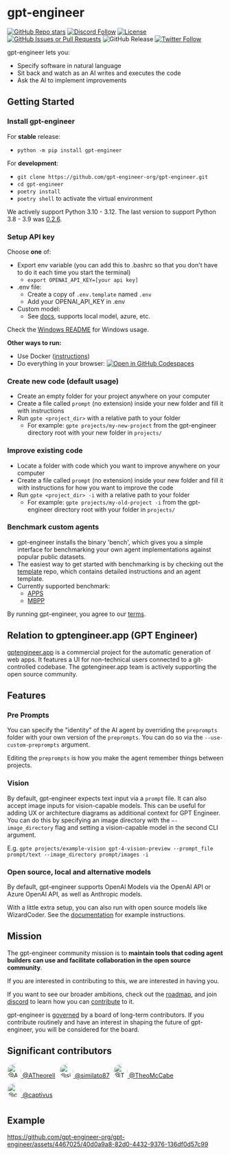 # gpt-engineer

[![GitHub Repo stars](https://img.shields.io/github/stars/gpt-engineer-org/gpt-engineer?style=social)](https://github.com/gpt-engineer-org/gpt-engineer)
[![Discord Follow](https://dcbadge.vercel.app/api/server/8tcDQ89Ej2?style=flat)](https://discord.gg/8tcDQ89Ej2)
[![License](https://img.shields.io/github/license/gpt-engineer-org/gpt-engineer)](https://github.com/gpt-engineer-org/gpt-engineer/blob/main/LICENSE)
[![GitHub Issues or Pull Requests](https://img.shields.io/github/issues/gpt-engineer-org/gpt-engineer)](https://github.com/gpt-engineer-org/gpt-engineer/issues)
![GitHub Release](https://img.shields.io/github/v/release/gpt-engineer-org/gpt-engineer)
[![Twitter Follow](https://img.shields.io/twitter/follow/antonosika?style=social)](https://twitter.com/antonosika)

gpt-engineer lets you:
- Specify software in natural language
- Sit back and watch as an AI writes and executes the code
- Ask the AI to implement improvements

## Getting Started

### Install gpt-engineer

For **stable** release:

- `python -m pip install gpt-engineer`

For **development**:
- `git clone https://github.com/gpt-engineer-org/gpt-engineer.git`
- `cd gpt-engineer`
- `poetry install`
- `poetry shell` to activate the virtual environment

We actively support Python 3.10 - 3.12. The last version to support Python 3.8 - 3.9 was [0.2.6](https://pypi.org/project/gpt-engineer/0.2.6/).

### Setup API key

Choose **one** of:
- Export env variable (you can add this to .bashrc so that you don't have to do it each time you start the terminal)
    - `export OPENAI_API_KEY=[your api key]`
- .env file:
    - Create a copy of `.env.template` named `.env`
    - Add your OPENAI_API_KEY in .env
- Custom model:
    - See [docs](https://gpt-engineer.readthedocs.io/en/latest/open_models.html), supports local model, azure, etc.

Check the [Windows README](./WINDOWS_README.md) for Windows usage.

**Other ways to run:**
- Use Docker ([instructions](docker/README.md))
- Do everything in your browser:
[![Open in GitHub Codespaces](https://github.com/codespaces/badge.svg)](https://github.com/gpt-engineer-org/gpt-engineer/codespaces)

### Create new code (default usage)
- Create an empty folder for your project anywhere on your computer
- Create a file called `prompt` (no extension) inside your new folder and fill it with instructions
- Run `gpte <project_dir>` with a relative path to your folder
  - For example: `gpte projects/my-new-project` from the gpt-engineer directory root with your new folder in `projects/`

### Improve existing code
- Locate a folder with code which you want to improve anywhere on your computer
- Create a file called `prompt` (no extension) inside your new folder and fill it with instructions for how you want to improve the code
- Run `gpte <project_dir> -i` with a relative path to your folder
  - For example: `gpte projects/my-old-project -i` from the gpt-engineer directory root with your folder in `projects/`

### Benchmark custom agents
- gpt-engineer installs the binary 'bench', which gives you a simple interface for benchmarking your own agent implementations against popular public datasets.
- The easiest way to get started with benchmarking is by checking out the [template](https://github.com/gpt-engineer-org/gpte-bench-template) repo, which contains detailed instructions and an agent template.
- Currently supported benchmark:
  - [APPS](https://github.com/hendrycks/apps)
  - [MBPP](https://github.com/google-research/google-research/tree/master/mbpp)

By running gpt-engineer, you agree to our [terms](https://github.com/gpt-engineer-org/gpt-engineer/blob/main/TERMS_OF_USE.md).


## Relation to gptengineer.app (GPT Engineer)
[gptengineer.app](https://gptengineer.app/) is a commercial project for the automatic generation of web apps.
It features a UI for non-technical users connected to a git-controlled codebase.
The gptengineer.app team is actively supporting the open source community.


## Features

### Pre Prompts
You can specify the "identity" of the AI agent by overriding the `preprompts` folder with your own version of the `preprompts`. You can do so via the `--use-custom-preprompts` argument.

Editing the `preprompts` is how you make the agent remember things between projects.

### Vision

By default, gpt-engineer expects text input via a `prompt` file. It can also accept image inputs for vision-capable models. This can be useful for adding UX or architecture diagrams as additional context for GPT Engineer. You can do this by specifying an image directory with the `—-image_directory` flag and setting a vision-capable model in the second CLI argument.

E.g. `gpte projects/example-vision gpt-4-vision-preview --prompt_file prompt/text --image_directory prompt/images -i`

### Open source, local and alternative models

By default, gpt-engineer supports OpenAI Models via the OpenAI API or Azure OpenAI API, as well as Anthropic models.

With a little extra setup, you can also run with open source models like WizardCoder. See the [documentation](https://gpt-engineer.readthedocs.io/en/latest/open_models.html) for example instructions.

## Mission

The gpt-engineer community mission is to **maintain tools that coding agent builders can use and facilitate collaboration in the open source community**.

If you are interested in contributing to this, we are interested in having you.

If you want to see our broader ambitions, check out the [roadmap](https://github.com/gpt-engineer-org/gpt-engineer/blob/main/ROADMAP.md), and join
[discord](https://discord.gg/8tcDQ89Ej2)
to learn how you can [contribute](.github/CONTRIBUTING.md) to it.

gpt-engineer is [governed](https://github.com/gpt-engineer-org/gpt-engineer/blob/main/GOVERNANCE.md) by a board of long-term contributors. If you contribute routinely and have an interest in shaping the future of gpt-engineer, you will be considered for the board.

## Significant contributors
<ul style="list-style-type: none; padding: 0; display: flex; flex-wrap: wrap;"> <li style="margin-right: 10px; margin-bottom: 10px;"> <a href="https://github.com/ATheorell"> <img src="https://avatars.githubusercontent.com/u/143704446?s=64&v=4" alt="@ATheorell" width="32" height="32" style="border-radius: 50%;"> @ATheorell </a> </li> <li style="margin-right: 10px; margin-bottom: 10px;"> <a href="https://github.com/similato87"> <img src="https://avatars.githubusercontent.com/u/71301573?s=64&v=4" alt="@similato87" width="32" height="32" style="border-radius: 50%;"> @similato87 </a> </li> <li style="margin-right: 10px; margin-bottom: 10px;"> <a href="https://github.com/TheoMcCabe"> <img src="https://avatars.githubusercontent.com/u/9841960?s=64&v=4" alt="@TheoMcCabe" width="32" height="32" style="border-radius: 50%;"> @TheoMcCabe </a> </li> <li style="margin-right: 10px; margin-bottom: 10px;"> <a href="https://github.com/captivus"> <img src="https://avatars.githubusercontent.com/u/366332?s=64&v=4" alt="@captivus" width="32" height="32" style="border-radius: 50%;"> @captivus </a> </li> </ul>


## Example



https://github.com/gpt-engineer-org/gpt-engineer/assets/4467025/40d0a9a8-82d0-4432-9376-136df0d57c99
